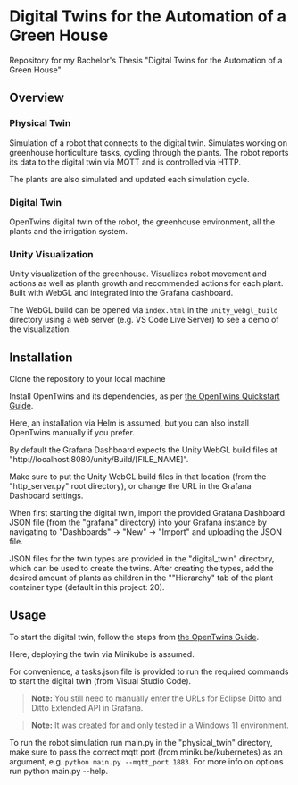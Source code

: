 # Digital Twins for the Automation of a Green House

Repository for my Bachelor's Thesis "Digital Twins for the Automation of a Green House"

## Overview

### Physical Twin

Simulation of a robot that connects to the digital twin. Simulates working on greenhouse horticulture tasks, cycling through the plants. The robot reports its data to the digital twin via MQTT and is controlled via HTTP. 

The plants are also simulated and updated each simulation cycle.

### Digital Twin

OpenTwins digital twin of the robot, the greenhouse environment, all the plants and the irrigation system.

### Unity Visualization

Unity visualization of the greenhouse. Visualizes robot movement and actions as well as planth growth and recommended actions for each plant. Built with WebGL and integrated into the Grafana dashboard.

The WebGL build can be opened via `index.html` in the `unity_webgl_build` directory using a web server (e.g. VS Code Live Server) to see a demo of the visualization.

## Installation

Clone the repository to your local machine

Install OpenTwins and its dependencies, as per [the OpenTwins Quickstart Guide](https://ertis-research.github.io/opentwins/docs/quickstart).

Here, an installation via Helm is assumed, but you can also install OpenTwins manually if you prefer.

By default the Grafana Dashboard expects the Unity WebGL build files at "http://localhost:8080/unity/Build/[FILE_NAME]".

Make sure to put the Unity WebGL build files in that location (from the "http_server.py" root directory), or change the URL in the Grafana Dashboard settings.

When first starting the digital twin, import the provided Grafana Dashboard JSON file (from the "grafana" directory) into your Grafana instance by navigating to "Dashboards" -> "New" -> "Import" and uploading the JSON file.

JSON files for the twin types are provided in the "digital_twin" directory, which can be used to create the twins. After creating the types, add the desired amount of plants as children in the ""Hierarchy" tab of the plant container type (default in this project: 20).

## Usage

To start the digital twin, follow the steps from [the OpenTwins Guide](https://ertis-research.github.io/opentwins/docs/installation/using-helm#configuration).

Here, deploying the twin via Minikube is assumed.

For convenience, a tasks.json file is provided to run the required commands to start the digital twin (from Visual Studio Code). 

>**Note:** You still need to manually enter the URLs for Eclipse Ditto and Ditto Extended API in Grafana.

>**Note:** It was created for and only tested in a Windows 11 environment.

To run the robot simulation run main.py in the "physical_twin" directory, make sure to pass the correct mqtt port (from minikube/kubernetes) as an argument, e.g. `python main.py --mqtt_port 1883`. For more info on options run python main.py --help.

